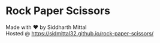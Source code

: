 # Rock Paper Scissors
Made with :heart: by Siddharth Mittal <br>
Hosted @ https://sidmittal32.github.io/rock-paper-scissors/
